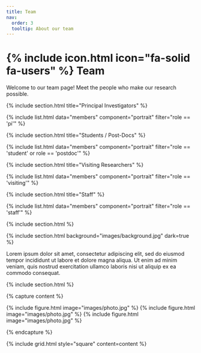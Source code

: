 ```yaml
---
title: Team
nav:
  order: 3
  tooltip: About our team
---
```


# {% include icon.html icon="fa-solid fa-users" %} Team

Welcome to our team page! Meet the people who make our research possible.

{% include section.html title="Principal Investigators" %}

{% include list.html data="members" component="portrait" filter="role == 'pi'" %}

{% include section.html title="Students / Post-Docs" %}

{% include list.html data="members" component="portrait" filter="role == 'student' or role == 'postdoc'" %}

{% include section.html title="Visiting Researchers" %}

{% include list.html data="members" component="portrait" filter="role == 'visiting'" %}

{% include section.html title="Staff" %}

{% include list.html data="members" component="portrait" filter="role == 'staff'" %}

{% include section.html %}

{% include section.html background="images/background.jpg" dark=true %}

Lorem ipsum dolor sit amet, consectetur adipiscing elit, sed do eiusmod tempor
incididunt ut labore et dolore magna aliqua. Ut enim ad minim veniam, quis
nostrud exercitation ullamco laboris nisi ut aliquip ex ea commodo consequat.

{% include section.html %}

{% capture content %}

{% include figure.html image="images/photo.jpg" %}
{% include figure.html image="images/photo.jpg" %}
{% include figure.html image="images/photo.jpg" %}

{% endcapture %}

{% include grid.html style="square" content=content %}
